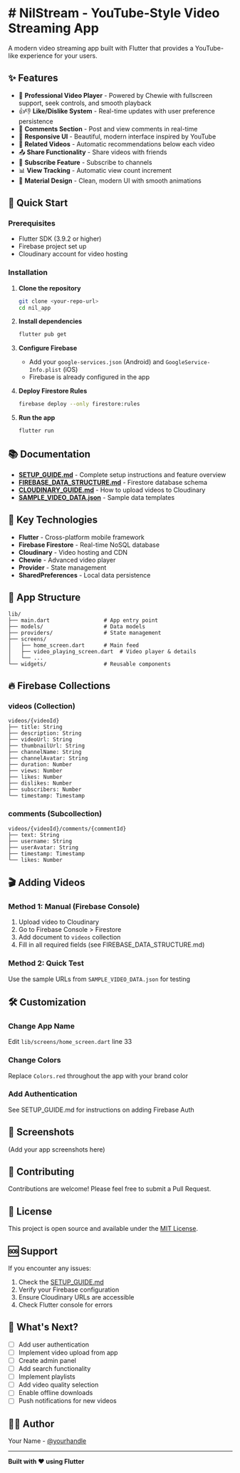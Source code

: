 # # NilStream - YouTube-Style Video Streaming App

A modern video streaming app built with Flutter that provides a YouTube-like experience for your users.

## ✨ Features

- 🎥 **Professional Video Player** - Powered by Chewie with fullscreen support, seek controls, and smooth playback
- 👍👎 **Like/Dislike System** - Real-time updates with user preference persistence
- 💬 **Comments Section** - Post and view comments in real-time
- 📱 **Responsive UI** - Beautiful, modern interface inspired by YouTube
- 🔄 **Related Videos** - Automatic recommendations below each video
- 📤 **Share Functionality** - Share videos with friends
- 🔔 **Subscribe Feature** - Subscribe to channels
- 📊 **View Tracking** - Automatic view count increment
- 🎨 **Material Design** - Clean, modern UI with smooth animations

## 🚀 Quick Start

### Prerequisites

- Flutter SDK (3.9.2 or higher)
- Firebase project set up
- Cloudinary account for video hosting

### Installation

1. **Clone the repository**
   ```bash
   git clone <your-repo-url>
   cd nil_app
   ```

2. **Install dependencies**
   ```bash
   flutter pub get
   ```

3. **Configure Firebase**
   - Add your `google-services.json` (Android) and `GoogleService-Info.plist` (iOS)
   - Firebase is already configured in the app

4. **Deploy Firestore Rules**
   ```bash
   firebase deploy --only firestore:rules
   ```

5. **Run the app**
   ```bash
   flutter run
   ```

## 📚 Documentation

- **[SETUP_GUIDE.md](SETUP_GUIDE.md)** - Complete setup instructions and feature overview
- **[FIREBASE_DATA_STRUCTURE.md](FIREBASE_DATA_STRUCTURE.md)** - Firestore database schema
- **[CLOUDINARY_GUIDE.md](CLOUDINARY_GUIDE.md)** - How to upload videos to Cloudinary
- **[SAMPLE_VIDEO_DATA.json](SAMPLE_VIDEO_DATA.json)** - Sample data templates

## 🎯 Key Technologies

- **Flutter** - Cross-platform mobile framework
- **Firebase Firestore** - Real-time NoSQL database
- **Cloudinary** - Video hosting and CDN
- **Chewie** - Advanced video player
- **Provider** - State management
- **SharedPreferences** - Local data persistence

## 📱 App Structure

```
lib/
├── main.dart                 # App entry point
├── models/                   # Data models
├── providers/                # State management
├── screens/
│   ├── home_screen.dart      # Main feed
│   ├── video_playing_screen.dart  # Video player & details
│   └── ...
└── widgets/                  # Reusable components
```

## 🔥 Firebase Collections

### videos (Collection)
```
videos/{videoId}
├── title: String
├── description: String
├── videoUrl: String
├── thumbnailUrl: String
├── channelName: String
├── channelAvatar: String
├── duration: Number
├── views: Number
├── likes: Number
├── dislikes: Number
├── subscribers: Number
└── timestamp: Timestamp
```

### comments (Subcollection)
```
videos/{videoId}/comments/{commentId}
├── text: String
├── username: String
├── userAvatar: String
├── timestamp: Timestamp
└── likes: Number
```

## 🎬 Adding Videos

### Method 1: Manual (Firebase Console)
1. Upload video to Cloudinary
2. Go to Firebase Console > Firestore
3. Add document to `videos` collection
4. Fill in all required fields (see FIREBASE_DATA_STRUCTURE.md)

### Method 2: Quick Test
Use the sample URLs from `SAMPLE_VIDEO_DATA.json` for testing

## 🛠️ Customization

### Change App Name
Edit `lib/screens/home_screen.dart` line 33

### Change Colors
Replace `Colors.red` throughout the app with your brand color

### Add Authentication
See SETUP_GUIDE.md for instructions on adding Firebase Auth

## 📸 Screenshots

(Add your app screenshots here)

## 🤝 Contributing

Contributions are welcome! Please feel free to submit a Pull Request.

## 📝 License

This project is open source and available under the [MIT License](LICENSE).

## 🆘 Support

If you encounter any issues:
1. Check the [SETUP_GUIDE.md](SETUP_GUIDE.md)
2. Verify your Firebase configuration
3. Ensure Cloudinary URLs are accessible
4. Check Flutter console for errors

## 🎉 What's Next?

- [ ] Add user authentication
- [ ] Implement video upload from app
- [ ] Create admin panel
- [ ] Add search functionality
- [ ] Implement playlists
- [ ] Add video quality selection
- [ ] Enable offline downloads
- [ ] Push notifications for new videos

## 👨‍💻 Author

Your Name - [@yourhandle](https://twitter.com/yourhandle)

---

**Built with ❤️ using Flutter**
